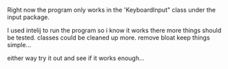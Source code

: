 Right now the program only works in the 'KeyboardInput" class under the input package. 

I used intelij to run the program so i know it works there
more things should be tested. classes could be cleaned up more. remove bloat
keep things simple...

either way try it out and see if it works enough...

